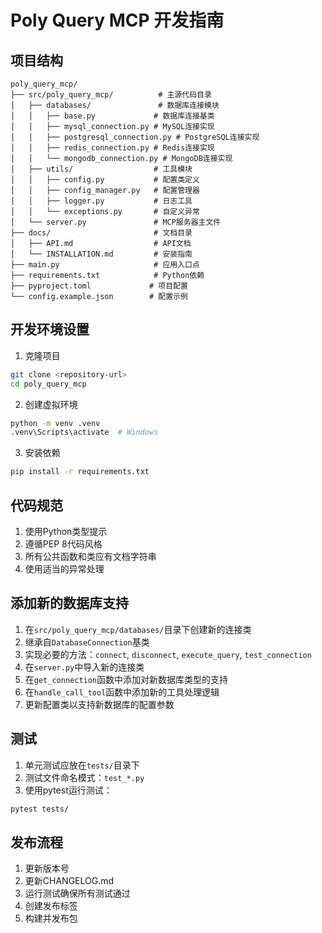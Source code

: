 # Poly Query MCP 开发指南

## 项目结构

```
poly_query_mcp/
├── src/poly_query_mcp/          # 主源代码目录
│   ├── databases/               # 数据库连接模块
│   │   ├── base.py             # 数据库连接基类
│   │   ├── mysql_connection.py # MySQL连接实现
│   │   ├── postgresql_connection.py # PostgreSQL连接实现
│   │   ├── redis_connection.py # Redis连接实现
│   │   └── mongodb_connection.py # MongoDB连接实现
│   ├── utils/                  # 工具模块
│   │   ├── config.py           # 配置类定义
│   │   ├── config_manager.py   # 配置管理器
│   │   ├── logger.py           # 日志工具
│   │   └── exceptions.py       # 自定义异常
│   └── server.py               # MCP服务器主文件
├── docs/                       # 文档目录
│   ├── API.md                  # API文档
│   └── INSTALLATION.md         # 安装指南
├── main.py                     # 应用入口点
├── requirements.txt            # Python依赖
├── pyproject.toml             # 项目配置
└── config.example.json        # 配置示例
```

## 开发环境设置

1. 克隆项目
```bash
git clone <repository-url>
cd poly_query_mcp
```

2. 创建虚拟环境
```bash
python -m venv .venv
.venv\Scripts\activate  # Windows
```

3. 安装依赖
```bash
pip install -r requirements.txt
```

## 代码规范

1. 使用Python类型提示
2. 遵循PEP 8代码风格
3. 所有公共函数和类应有文档字符串
4. 使用适当的异常处理

## 添加新的数据库支持

1. 在`src/poly_query_mcp/databases/`目录下创建新的连接类
2. 继承自`DatabaseConnection`基类
3. 实现必要的方法：`connect`, `disconnect`, `execute_query`, `test_connection`
4. 在`server.py`中导入新的连接类
5. 在`get_connection`函数中添加对新数据库类型的支持
6. 在`handle_call_tool`函数中添加新的工具处理逻辑
7. 更新配置类以支持新数据库的配置参数

## 测试

1. 单元测试应放在`tests/`目录下
2. 测试文件命名模式：`test_*.py`
3. 使用pytest运行测试：
```bash
pytest tests/
```

## 发布流程

1. 更新版本号
2. 更新CHANGELOG.md
3. 运行测试确保所有测试通过
4. 创建发布标签
5. 构建并发布包